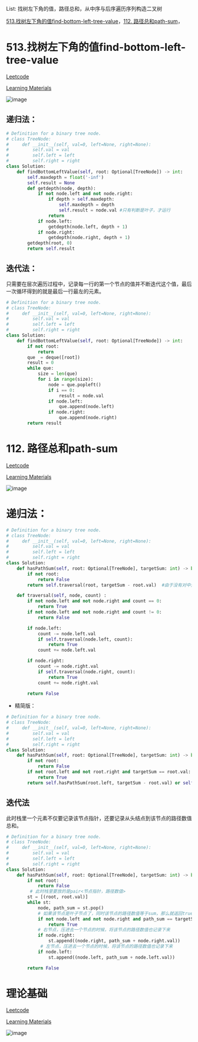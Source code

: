 List: 找树左下角的值，路径总和，从中序与后序遍历序列构造二叉树

[513.找树左下角的值find-bottom-left-tree-value](#01)，[112. 路径总和path-sum](#02)，[](#03)

# <span id="01">513.找树左下角的值find-bottom-left-tree-value</span>

[Leetcode](https://leetcode.cn/problems/find-bottom-left-tree-value/description/) 

[Learning Materials](https://programmercarl.com/0513.%E6%89%BE%E6%A0%91%E5%B7%A6%E4%B8%8B%E8%A7%92%E7%9A%84%E5%80%BC.html)

![image](../images/513-find-bottom-left-tree-value.png)


## 递归法：

```python
# Definition for a binary tree node.
# class TreeNode:
#     def __init__(self, val=0, left=None, right=None):
#         self.val = val
#         self.left = left
#         self.right = right
class Solution:
    def findBottomLeftValue(self, root: Optional[TreeNode]) -> int: 
        self.maxdepth = float('-inf')
        self.result = None
        def getdepth(node, depth):
            if not node.left and not node.right:
                if depth > self.maxdepth:
                    self.maxdepth = depth
                    self.result = node.val #只有判断是叶子，才运行
                return
            if node.left:
                getdepth(node.left, depth + 1)
            if node.right:
                getdepth(node.right, depth + 1)
        getdepth(root, 0)
        return self.result
```

## 迭代法：

只需要在层次遍历过程中，记录每一行的第一个节点的值并不断迭代这个值，最后一次循环得到的就是最后一行最左的元素。

```python
# Definition for a binary tree node.
# class TreeNode:
#     def __init__(self, val=0, left=None, right=None):
#         self.val = val
#         self.left = left
#         self.right = right
class Solution:
    def findBottomLeftValue(self, root: Optional[TreeNode]) -> int: 
        if not root:
            return
        que  = deque([root])
        result = 0
        while que:
            size = len(que)
            for i in range(size):
                node = que.popleft()
                if i == 0:
                    result = node.val
                if node.left:
                    que.append(node.left)
                if node.right:
                    que.append(node.right)
        return result
```

# <span id="02">112. 路径总和path-sum</span>

[Leetcode](https://leetcode.cn/problems/path-sum/description/) 

[Learning Materials](https://programmercarl.com/0112.%E8%B7%AF%E5%BE%84%E6%80%BB%E5%92%8C.html#%E7%AE%97%E6%B3%95%E5%85%AC%E5%BC%80%E8%AF%BE)

![image](../images/112-path-sum.png)

# 递归法：

```python
# Definition for a binary tree node.
# class TreeNode:
#     def __init__(self, val=0, left=None, right=None):
#         self.val = val
#         self.left = left
#         self.right = right
class Solution:
    def hasPathSum(self, root: Optional[TreeNode], targetSum: int) -> bool:
        if not root:
            return False
        return self.traversal(root, targetSum - root.val)  #由于没有对中处理，需要先把根节点去掉

    def traversal(self, node, count) :
        if not node.left and not node.right and count == 0:
            return True
        if not node.left and not node.right and count != 0:
            return False

        if node.left:
            count -= node.left.val
            if self.traversal(node.left, count):
                return True
            count += node.left.val

        if node.right:
            count -= node.right.val
            if self.traversal(node.right, count):
                return True
            count += node.right.val
        
        return False
```

- 精简版：

```python
# Definition for a binary tree node.
# class TreeNode:
#     def __init__(self, val=0, left=None, right=None):
#         self.val = val
#         self.left = left
#         self.right = right
class Solution:
    def hasPathSum(self, root: Optional[TreeNode], targetSum: int) -> bool:
        if not root:
            return False
        if not root.left and not root.right and targetSum == root.val:
            return True 
        return self.hasPathSum(root.left, targetSum - root.val) or self.hasPathSum(root.right, targetSum - root.val)
```

## 迭代法

此时栈里一个元素不仅要记录该节点指针，还要记录从头结点到该节点的路径数值总和。

```python
# Definition for a binary tree node.
# class TreeNode:
#     def __init__(self, val=0, left=None, right=None):
#         self.val = val
#         self.left = left
#         self.right = right
class Solution:
    def hasPathSum(self, root: Optional[TreeNode], targetSum: int) -> bool:
        if not root:
            return False
         # 此时栈里要放的是pair<节点指针，路径数值>
        st = [(root, root.val)]
        while st:
            node, path_sum = st.pop()
            # 如果该节点是叶子节点了，同时该节点的路径数值等于sum，那么就返回true
            if not node.left and not node.right and path_sum == targetSum:
                return True 
            # 右节点，压进去一个节点的时候，将该节点的路径数值也记录下来
            if node.right:
                st.append((node.right, path_sum + node.right.val))
             # 左节点，压进去一个节点的时候，将该节点的路径数值也记录下来
            if node.left:
                st.append((node.left, path_sum + node.left.val))

        return False
```

# <span id="03">理论基础</span>

[Leetcode]() 

[Learning Materials]()

![image](../images/.png)

